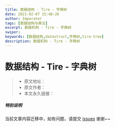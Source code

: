 ```yaml
---
title: 数据结构 - Tire - 字典树
date: 2021-02-07 15:48:26
author: Imperater
tags: [数据结构与算法]
excerpt: 数据机构 - Tire - 字典树
swiper:
keywords: [数据结构,datastruct,字典树,tire-tree]
description: 数据机构 - Tire - 字典树
---
```


# 数据结构 - Tire - 字典树

> * 原文地址：[]()
> * 原文作者：[]()
> * 本文永久链接：[]()

##### **特别说明**

当前文章内容迁移中，如有问题，请提交 [issues](https://github.com/Starrier/starrier.github.io/issues) 谢谢~~

